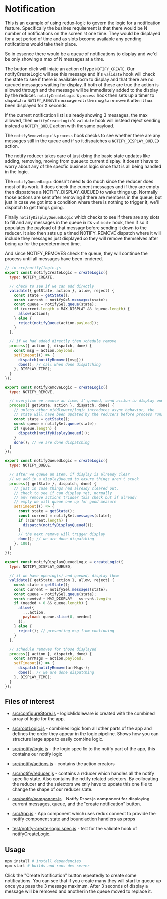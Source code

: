 # Notification

This is an example of using redux-logic to govern the logic for a notification feature. Specifically the busines requirement is that there would be N number of notifications on the screen at one time. They would be displayed for a set period of time and as slots become available any pending notifcations would take their place.

So in essence there would be a queue of notifications to display and we'd be only showing a max of N messages at a time.

The button click will iniate an action of type `NOTIFY_CREATE`. Our notifyCreateLogic will see this message and it's `validate` hook will check the state to see if there is available room to display and that there are no queued messages waiting for display. If both of these are true the action is allowed through and the message will be immediately added to the display by the reducer. `notifyCreateLogic`'s `process` hook then sets up a timer to dispatch a `NOTIFY_REMOVE` message with the msg to remove it after it has been displayed for X seconds.

If the current notification list is already showing 3 messages, the max allowed, then `notifyCreateLogic`'s `validate` hook will instead reject sending instead a `NOTIFY_QUEUE` action with the same payload.

The `notifyRemoveLogic`'s `process` hook checks to see whether there are any messages still in the queue and if so it dispatches a `NOTIFY_DISPLAY_QUEUED` action.

The notify reducer takes care of just doing the basic state updates like adding, removing, moving from queue to current display. It doesn't have to worry about any of the specfic business logic since that is all being handled in the logic.

The `notifyQueuedLogic` doesn't need to do much since the reducer does most of its work. It does check the current messages and if they are empty then dispatches a NOTIFY_DISPLAY_QUEUED to wake things up. Normally those actions are sent after removing if there are members in the queue, but just in case we got into a condition where there is nothing to trigger it, we'll dispatch to get things going.

Finally `notifyDisplayQueuedLogic` which checks to see if there are any slots to fill and any messages in the queue in its `validate` hook, then if so it populates the payload of that message before sending it down to the reducer. It also then sets up a timed NOTIFY_REMOVE dispatch where it will include they messages just displayed so they will remove themselves after being up for the predetermined time.

And since NOTIFY_REMOVES check the queue, they will continue the process until all messages have been rendered.




```js
// in src/notify/logic.js
export const notifyCreateLogic = createLogic({
  type: NOTIFY_CREATE,

  // check to see if we can add directly
  validate({ getState, action }, allow, reject) {
    const state = getState();
    const current = notifySel.messages(state);
    const queue = notifySel.queue(state);
    if (current.length < MAX_DISPLAY && !queue.length) {
      allow(action);
    } else {
      reject(notifyQueue(action.payload));
    }
  },

  // if we had added directly then schedule remove
  process({ action }, dispatch, done) {
    const msg = action.payload;
    setTimeout(() => {
      dispatch(notifyRemove([msg]));
      done(); // call when done dispatching
    }, DISPLAY_TIME);
  }
});

export const notifyRemoveLogic = createLogic({
  type: NOTIFY_REMOVE,

  // everytime we remove an item, if queued, send action to display one
  process({ getState, action }, dispatch, done) {
    // unless other middleware/logic introduces async behavior, the
    // state will have been updated by the reducers before process runs
    const state = getState();
    const queue = notifySel.queue(state);
    if (queue.length) {
      dispatch(notifyDisplayQueued());
    }
    done(); // we are done dispatching
  }
});

export const notifyQueuedLogic = createLogic({
  type: NOTIFY_QUEUE,

  // after we queue an item, if display is already clear
  // we add in a displayQueued to ensure things aren't stuck
  process({ getState }, dispatch, done) {
    // just in case things had already cleared out,
    // check to see if can display yet, normally
    // any remove actions trigger this check but if already
    // empty we will queue one up for good measure
    setTimeout(() => {
      const state = getState();
      const current = notifySel.messages(state);
      if (!current.length) {
        dispatch(notifyDisplayQueued());
      }
      // the next remove will trigger display
      done(); // we are done dispatching
    }, 100);
  }
});

export const notifyDisplayQueuedLogic = createLogic({
  type: NOTIFY_DISPLAY_QUEUED,

  // if we have opening(s) and queued, display them
  validate({ getState, action }, allow, reject) {
    const state = getState();
    const current = notifySel.messages(state);
    const queue = notifySel.queue(state);
    const needed = MAX_DISPLAY - current.length;
    if (needed > 0 && queue.length) {
      allow({
        ...action,
        payload: queue.slice(0, needed)
      });
    } else {
      reject(); // preventing msg from continuing
    }
  },

  // schedule removes for those displayed
  process({ action }, dispatch, done) {
    const arrMsgs = action.payload;
    setTimeout(() => {
      dispatch(notifyRemove(arrMsgs));
      done(); // we are done dispatching
    }, DISPLAY_TIME);
  }
});
```

## Files of interest

 - [src/configureStore.js](./src/configureStore.js) - logicMiddleware is created with the combined array of logic for the app.

 - [src/rootLogic.js](./src/rootLogic.js) - combines logic from all other parts of the app and defines the order they appear in the logic pipeline. Shows how you can structure large apps to easily combine logic.

 - [src/notify/logic.js](./src/notify/logic.js) - the logic specific to the notify part of the app, this contains our notify logic

 - [src/notify/actions.js](./src/notify/actions.js) - contains the action creators

 - [src/notify/reducer.js](./src/notify/reducer.js) - contains a reducer which handles all the notify specific state. Also contains the notify related selectors. By collocating the reducer and the selectors we only have to update this one file to change the shape of our reducer state.

 - [src/notify/component.js](./src/notify/component.js) - Notify React.js component for displaying current messages, queue, and the "create notification" button.

 - [src/App.js](./src/App.js) - App component which uses redux connect to provide the notify component state and bound action handlers as props

 - [test/notify-create-logic.spec.js](./test/notify-create-logic.spec.js) - test for the validate hook of notifyCreateLogic.

## Usage

```bash
npm install # install dependencies
npm start # builds and runs dev server
```

Click the "Create Notification" button repeatedly to create some notifications. You can see that if you create many they will start to queue up once you pass the 3 message maximum. After 3 seconds of display a message will be removed and another in the queue moved to replace it.

